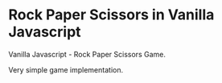 # Rock Paper Scissors in Vanilla Javascript
Vanilla Javascript - Rock Paper Scissors Game.

Very simple game implementation.
